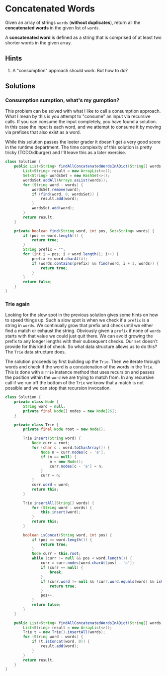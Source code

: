 # Concatenated Words

Given an array of strings `words` (**without duplicates**), return all the
**concatenated words** in the given list of `words`.

A **concatenated word** is defined as a string that is comprised of at least
two shorter words in the given array.

## Hints

1. A "consumption" approach should work. But how to do?

## Solutions

### Consumption sumption, what's my gumption?

This problem can be solved with what I like to call a consumption approach.
What I mean by this is you attempt to "consume" an input via recursive calls.
If you can consume the input completely, you have found a solution. In this
case the input is each word, and we attempt to consume it by moving via
prefixes that also exist as a word.

While this solution passes the leeter grader it doesn't get a very good
score in the runtime department. The time complexity of this solution is
pretty tricky (TODO:dburger) and I'll leave this as a later exercise.

```java
class Solution {
    public List<String> findAllConcatenatedWordsInADict(String[] words) {
        List<String> result = new ArrayList<>();
        Set<String> wordsSet = new HashSet<>();
        wordsSet.addAll(Arrays.asList(words));
        for (String word : words) {
            wordsSet.remove(word);
            if (find(word, 0, wordsSet)) {
                result.add(word);
            }
            wordsSet.add(word);
        }
        return result;
    }

    private boolean find(String word, int pos, Set<String> words) {
        if (pos == word.length()) {
            return true;
        }
        String prefix = "";
        for (int i = pos; i < word.length(); i++) {
            prefix += word.charAt(i);
            if (words.contains(prefix) && find(word, i + 1, words)) {
                return true;
            }
        }
        return false;
    }
}
```

### Trie again

Looking for the slow spot in the previous solution gives some hints on how to
speed things up. Such a slow spot is when we check if a `prefix` is a string
in `words`. We continually grow that prefix and check until we either find a
match or exhaust the string. Obviously given a `prefix` if none of `words`
starts with that value we could just quit there. We can avoid growing the
prefix to any longer lengths with their subsequent checks. Our `Set` doesn't
provide for this kind of check. So what data structure allows us to do this?
The `Trie` data structure does.

The solution proceeds by first building up the `Trie`. Then we iterate through
words and check if the word is a concatenation of the words in the `Trie`.
This is done with a `Trie` instance method that uses recursion and passes the
position within the `word` we are trying to match from. In any recursive call
if we run off the bottom of the `Trie` we know that a match is not possible and
we can stop that recursion invocation.

```java
class Solution {
    private class Node {
        String word = null;
        private final Node[] nodes = new Node[26];
    }

    private class Trie {
        private final Node root = new Node();

        Trie insert(String word) {
            Node curr = root;
            for (char c : word.toCharArray()) {
                Node n = curr.nodes[c - 'a'];
                if (n == null) {
                    n = new Node();
                    curr.nodes[c - 'a'] = n;
                }
                curr = n;
            }
            curr.word = word;
            return this;
        }

        Trie insertAll(String[] words) {
            for (String word : words) {
                this.insert(word);
            }
            return this;
        }

        boolean isConcat(String word, int pos) {
            if (pos == word.length()) {
                return true;
            }
            Node curr = this.root;
            while (curr != null && pos < word.length()) {
                curr = curr.nodes[word.charAt(pos) - 'a'];
                if (curr == null) {
                    break;
                }
                if (curr.word != null && !curr.word.equals(word) && isConcat(word, pos + 1)) {
                    return true;
                }
                pos++;
            }
            return false;
        }
    }

    public List<String> findAllConcatenatedWordsInADict(String[] words) {
        List<String> result = new ArrayList<>();
        Trie t = new Trie().insertAll(words);
        for (String word : words) {
            if (t.isConcat(word, 0)) {
                result.add(word);
            }
        }
        return result;
    }
}
```
